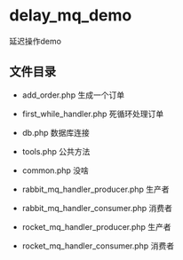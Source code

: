 # delay_mq_demo
延迟操作demo


## 文件目录

- add_order.php 生成一个订单
- first_while_handler.php 死循环处理订单
- db.php 数据库连接
- tools.php 公共方法
- common.php 没啥

- rabbit_mq_handler_producer.php 生产者
- rabbit_mq_handler_consumer.php 消费者

- rocket_mq_handler_producer.php 生产者
- rocket_mq_handler_consumer.php 消费者  